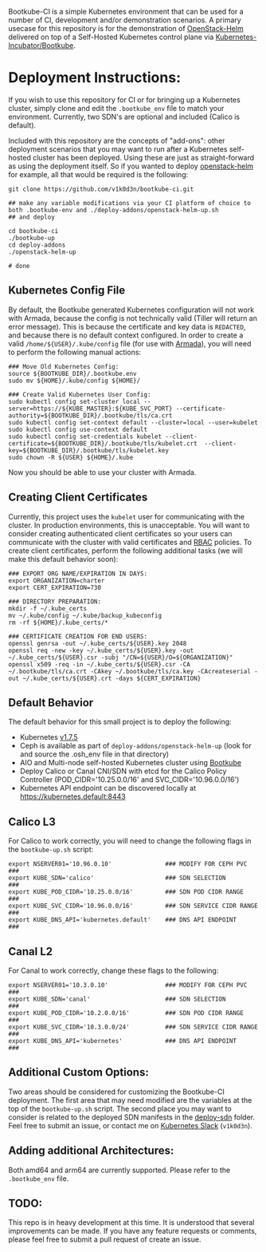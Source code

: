 Bootkube-CI is a simple Kubernetes environment that can be used for a number of CI, development and/or demonstration scenarios. A primary usecase for this repository is for the demonstration of [OpenStack-Helm](https://github.com/openstack/openstack-helm) delivered on top of a Self-Hosted Kubernetes control plane via [Kubernetes-Incubator/Bootkube](https://github.com/kubernetes-incubator/bootkube).

# Deployment Instructions:

If you wish to use this repository for CI or for bringing up a Kubernetes cluster, simply clone and edit the `.bootkube_env` file to match your environment. Currently, two SDN's are optional and included (Calico is default).

Included with this repository are the concepts of "add-ons": other deployment scenarios that you may want to run after a Kubernetes self-hosted cluster has been deployed. Using these are just as straight-forward as using the deployment itself. So if you wanted to deploy [openstack-helm](https://github.com/openstack/openstack-helm) for example, all that would be required is the following:

```
git clone https://github.com/v1k0d3n/bootkube-ci.git

## make any variable modifications via your CI platform of choice to both .bootkube-env and ./deploy-addons/openstack-helm-up.sh
## and deploy

cd bootkube-ci
./bootkube-up
cd deploy-addons
./openstack-helm-up

# done
```

## Kubernetes Config File
By default, the Bootkube generated Kubernetes configuration will not work with Armada, because the config is not technically valid (Tiller will return an error message). This is because the certificate and key data is `REDACTED`, and because there is no default context configured. In order to create a valid `/home/${USER}/.kube/config` file (for use with [Armada](https://github.com/att-comdev/armada)), you will need to perform the following manual actions:

```
### Move Old Kubernetes Config:
source ${BOOTKUBE_DIR}/.bootkube.env
sudo mv ${HOME}/.kube/config ${HOME}/

### Create Valid Kubernetes User Config:
sudo kubectl config set-cluster local --server=https://${KUBE_MASTER}:${KUBE_SVC_PORT} --certificate-authority=${BOOTKUBE_DIR}/.bootkube/tls/ca.crt
sudo kubectl config set-context default --cluster=local --user=kubelet
sudo kubectl config use-context default
sudo kubectl config set-credentials kubelet --client-certificate=${BOOTKUBE_DIR}/.bootkube/tls/kubelet.crt  --client-key=${BOOTKUBE_DIR}/.bootkube/tls/kubelet.key
sudo chown -R ${USER} ${HOME}/.kube
```

Now you should be able to use your cluster with Armada.

## Creating Client Certificates

Currently, this project uses the `kubelet` user for communicating with the cluster. In production environments, this is unacceptable. You will want to consider creating authenticated client certificates so your users can communicate with the cluster with valid certificates and [RBAC](https://kubernetes.io/docs/admin/authorization/rbac/) policies. To create client certificates, perform the following additional tasks (we will make this default behavior soon):

```
### EXPORT ORG NAME/EXPIRATION IN DAYS:
export ORGANIZATION=charter
export CERT_EXPIRATION=730

### DIRECTORY PREPARATION:
mkdir -f ~/.kube_certs
mv ~/.kube/config ~/.kube/backup_kubeconfig
rm -rf ${HOME}/.kube_certs/*

### CERTIFICATE CREATION FOR END USERS:
openssl genrsa -out ~/.kube_certs/${USER}.key 2048
openssl req -new -key ~/.kube_certs/${USER}.key -out ~/.kube_certs/${USER}.csr -subj "/CN=${USER}/O=${ORGANIZATION}"
openssl x509 -req -in ~/.kube_certs/${USER}.csr -CA ~/.bootkube/tls/ca.crt -CAkey ~/.bootkube/tls/ca.key -CAcreateserial -out ~/.kube_certs/${USER}.crt -days ${CERT_EXPIRATION}
```

## Default Behavior

The default behavior for this small project is to deploy the following:

* Kubernetes [v1.7.5](https://github.com/kubernetes/kubernetes/releases/tag/v1.7.5)
* Ceph is available as part of `deploy-addons/openstack-helm-up` (look for and source the .osh_env file in that directory)
* AIO and Multi-node self-hosted Kubernetes cluster using [Bootkube](https://github.com/kubernetes-incubator/bootkube)
* Deploy Calico or Canal CNI/SDN with etcd for the Calico Policy Controller (POD_CIDR='10.25.0.0/16' and SVC_CIDR='10.96.0.0/16')
* Kubernetes API endpoint can be discovered locally at https://kubernetes.default:8443


## Calico L3

For Calico to work correctly, you will need to change the following flags in the `bootkube-up.sh` script:

```
export NSERVER01='10.96.0.10'               ### MODIFY FOR CEPH PVC         ###
export KUBE_SDN='calico'                    ### SDN SELECTION               ###
export KUBE_POD_CIDR='10.25.0.0/16'         ### SDN POD CIDR RANGE          ###
export KUBE_SVC_CIDR='10.96.0.0/16'         ### SDN SERVICE CIDR RANGE      ###
export KUBE_DNS_API='kubernetes.default'    ### DNS API ENDPOINT            ###
```

## Canal L2

For Canal to work correctly, change these flags to the following:

```
export NSERVER01='10.3.0.10'                ### MODIFY FOR CEPH PVC         ###
export KUBE_SDN='canal'                     ### SDN SELECTION               ###
export KUBE_POD_CIDR='10.2.0.0/16'          ### SDN POD CIDR RANGE          ###
export KUBE_SVC_CIDR='10.3.0.0/24'          ### SDN SERVICE CIDR RANGE      ###
export KUBE_DNS_API='kubernetes'            ### DNS API ENDPOINT            ###
```

## Additional Custom Options:

Two areas should be considered for customizing the Bootkube-CI deployment. The first area that may need modified are the variables at the top of the `bootkube-up.sh` script. The second place you may want to consider is related to the deployed SDN manifests in the [deploy-sdn](./deploy-sdn) folder. Feel free to submit an issue, or contact me on [Kubernetes Slack](https://kubernetes.slack.com/) (`v1k0d3n`).

## Adding additional Architectures:

Both amd64 and arm64 are currently supported. Please refer to the `.bootkube_env` file.

## TODO:

This repo is in heavy development at this time. It is understood that several improvements can be made. If you have any feature requests or comments, please feel free to submit a pull request of create an issue.
